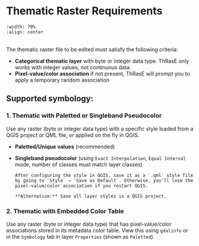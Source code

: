# Thematic Raster Requirements

```{image} images/thematic.webp
:width: 70%
:align: center
```
<br>
The thematic raster file to be edited must satisfy the following criteria:

- **Categorical thematic layer** with byte or integer data type. ThRasE only works with integer values, not continuous data.
- **Pixel-value/color association** if not present, ThRasE will prompt you to apply a temporary random association

## Supported symbology:

### 1. Thematic with Paletted or Singleband Pseudocolor

Use any raster (byte or integer data type) with a specific style loaded from a QGIS project or QML file, or applied on the fly in QGIS.

- **Paletted/Unique values** (recommended)
- **Singleband pseudocolor** (using `Exact Interpolation`, `Equal Interval` mode, number of classes must match layer classes)

  ```{tip}
  After configuring the style in QGIS, save it as a `.qml` style file by going to `Style` → `Save as Default`. Otherwise, you'll lose the pixel-value/color association if you restart QGIS.

  **Alternative:** Save all layer styles in a QGIS project.
  ```

### 2. Thematic with Embedded Color Table

Use any raster (byte or integer data type) that has pixel-value/color associations stored in its metadata color table. View this using `gdalinfo` or in the `Symbology` tab in layer `Properties` (shown as `Paletted`).
